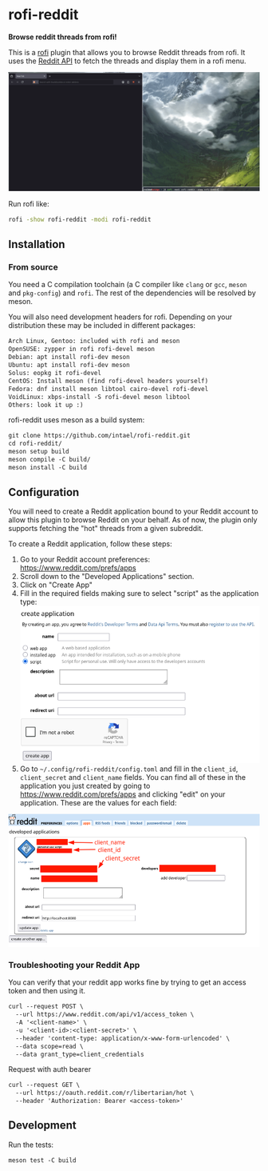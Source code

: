 # rofi-reddit 

**Browse reddit threads from rofi!**

This is a [rofi](github.com/DaveDavenport/rofi) plugin that allows you to browse Reddit threads from rofi. It uses the [Reddit API](https://www.reddit.com/dev/api/) to fetch the threads and display them in a rofi menu.

![demo](./docs/demo.gif)

Run rofi like:

```bash
rofi -show rofi-reddit -modi rofi-reddit
```

## Installation 

### From source

You need a C compilation toolchain (a C compiler like `clang` or `gcc`, `meson` and `pkg-config`) and `rofi`. The rest of the dependencies will be resolved by meson.

You will also need development headers for rofi. Depending on your distribution these may be included in different packages:

    Arch Linux, Gentoo: included with rofi and meson
    OpenSUSE: zypper in rofi rofi-devel meson
    Debian: apt install rofi-dev meson
    Ubuntu: apt install rofi-dev meson
    Solus: eopkg it rofi-devel
    CentOS: Install meson (find rofi-devel headers yourself)
    Fedora: dnf install meson libtool cairo-devel rofi-devel
    VoidLinux: xbps-install -S rofi-devel meson libtool
    Others: look it up :)


rofi-reddit uses meson as a build system:

```shell
git clone https://github.com/intael/rofi-reddit.git
cd rofi-reddit/
meson setup build
meson compile -C build/
meson install -C build
```

## Configuration

You will need to create a Reddit application bound to your Reddit account to allow this plugin to browse Reddit on your behalf. As of now, the plugin only supports fetching the "hot" threads from a given subreddit.

To create a Reddit application, follow these steps:
1. Go to your Reddit account preferences: https://www.reddit.com/prefs/apps
2. Scroll down to the "Developed Applications" section.
3. Click on "Create App"
4. Fill in the required fields making sure to select "script" as the application type:
![reddit app creation page](./docs/create-reddit-app.png)
5. Go to `~/.config/rofi-reddit/config.toml` and fill in the `client_id`, `client_secret` and `client_name` fields. You can find all of these in the application you just created by going to https://www.reddit.com/prefs/apps and clicking "edit" on your application. These are the values for each field:

![reddit app details page](./docs/reddit-app-details.png)


### Troubleshooting your Reddit App

You can verify that your reddit app works fine by trying to get an access token and then using it.
```shell
curl --request POST \
  --url https://www.reddit.com/api/v1/access_token \
  -A '<client-name>' \
  -u '<client-id>:<client-secret>' \
  --header 'content-type: application/x-www-form-urlencoded' \
  --data scope=read \
  --data grant_type=client_credentials
```

Request with auth bearer
```shell
curl --request GET \
  --url https://oauth.reddit.com/r/libertarian/hot \
  --header 'Authorization: Bearer <access-token>'
```

## Development

Run the tests:
```shell
meson test -C build
```


